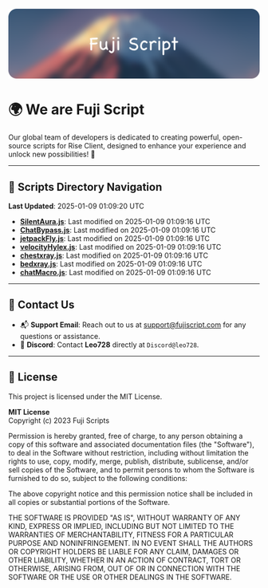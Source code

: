 ![Banner](.github/b.webp)

# 🌍 **We are Fuji Script**

Our global team of developers is dedicated to creating powerful, open-source scripts for Rise Client, designed to enhance your experience and unlock new possibilities! 🌟

---
<!-- SCRIPTS_NAVIGATION_START -->
## 📂 **Scripts Directory Navigation**

**Last Updated**: 2025-01-09 01:09:20 UTC

- **[SilentAura.js](scripts/SilentAura.js)**: Last modified on 2025-01-09 01:09:16 UTC
- **[ChatBypass.js](scripts/ChatBypass.js)**: Last modified on 2025-01-09 01:09:16 UTC
- **[jetpackFly.js](scripts/jetpackFly.js)**: Last modified on 2025-01-09 01:09:16 UTC
- **[velocityHylex.js](scripts/velocityHylex.js)**: Last modified on 2025-01-09 01:09:16 UTC
- **[chestxray.js](scripts/chestxray.js)**: Last modified on 2025-01-09 01:09:16 UTC
- **[bedxray.js](scripts/bedxray.js)**: Last modified on 2025-01-09 01:09:16 UTC
- **[chatMacro.js](scripts/chatMacro.js)**: Last modified on 2025-01-09 01:09:16 UTC

<!-- SCRIPTS_NAVIGATION_END -->

---

## 💬 **Contact Us**  
- 📬 **Support Email**: Reach out to us at [support@fujiscript.com](mailto:support@fujiscript.com) for any questions or assistance.  
- 💬 **Discord**: Contact **Leo728** directly at `Discord@leo728`.

---

## 📜 **License**

This project is licensed under the MIT License.  

**MIT License**  
Copyright (c) 2023 Fuji Scripts  

Permission is hereby granted, free of charge, to any person obtaining a copy of this software and associated documentation files (the "Software"), to deal in the Software without restriction, including without limitation the rights to use, copy, modify, merge, publish, distribute, sublicense, and/or sell copies of the Software, and to permit persons to whom the Software is furnished to do so, subject to the following conditions:  

The above copyright notice and this permission notice shall be included in all copies or substantial portions of the Software.  

THE SOFTWARE IS PROVIDED "AS IS", WITHOUT WARRANTY OF ANY KIND, EXPRESS OR IMPLIED, INCLUDING BUT NOT LIMITED TO THE WARRANTIES OF MERCHANTABILITY, FITNESS FOR A PARTICULAR PURPOSE AND NONINFRINGEMENT. IN NO EVENT SHALL THE AUTHORS OR COPYRIGHT HOLDERS BE LIABLE FOR ANY CLAIM, DAMAGES OR OTHER LIABILITY, WHETHER IN AN ACTION OF CONTRACT, TORT OR OTHERWISE, ARISING FROM, OUT OF OR IN CONNECTION WITH THE SOFTWARE OR THE USE OR OTHER DEALINGS IN THE SOFTWARE.  

